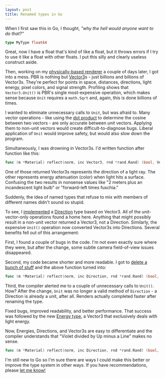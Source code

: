 ```yaml
---
layout: post
title: Renamed types in Go
---
```


When I first saw this in Go, I thought, *"why the hell would anyone want to do that?"*

```go
type MyType float64
```

Great, now I have a float that's kind of like a float, but it
throws errors if I try to use it like a float with other floats.
I put this silly and clearly useless construct aside.

Then, working on my [physically-based renderer](https://github.com/hunterloftis/pbr) a couple of days later,
I got into a mess.
PBR is nothing but [Vector3](https://github.com/hunterloftis/pbr/blob/gh-pages/pbr/vector3.go)s -
just billions and billions of Vector3s.
They're perfect for points in space, distances, directions, light energy, pixel colors, and signal strength.
Profiling shows that `Vector3.Unit()` is PBR's single most-expensive operation,
which makes sense because `Unit` requires a `math.Sqrt` and, again, this is done billions of times.

I wanted to eliminate unnecessary calls to `Unit`, but was afraid to.
Many vector operations -
like using the [dot product](https://chortle.ccsu.edu/VectorLessons/vch09/vch09_7.html)
to determine the cosine between two vectors -
are only accurate between *unit* vectors.
Applying them to non-unit vectors would create difficult-to-diagnose bugs.
Liberal application of `Unit` would improve safety, but would also slow down the program.

Simultaneously, I was drowning in Vector3s.
I'd written function after function like this:

```go
func (m *Material) reflect(norm, inc Vector3, rnd *rand.Rand) (bool, Vector3, Vector3)
```

One of those returned Vector3s represents the direction of a light ray.
The other represents energy attenuation (color) when light hits a surface.
Confusing the two results in nonsense values like "2 meters plus an incandescent light bulb"
or "forward-left times fuschia."

Suddenly, the idea of named types that refuse to mix with members of different names didn't sound so stupid.

To see, I [implemented](https://github.com/hunterloftis/pbr/pull/4) a
[Direction](https://github.com/hunterloftis/pbr/blob/gh-pages/pbr/direction.go) type based on Vector3.
All of the unit-vector-only operations found a home here.
Anything that might possibly result in a non-unit vector returned a Vector3, not a Direction.
Similarly, the expensive `Unit()` operation now converted Vector3s into Directions.
Several benefits fell out of this arrangement:

First, I found a couple of bugs in the code. I'm not even exactly sure where they were,
but after the change, some subtle camera field-of-view issues disappeared.

Second, my code became shorter and more readable.
I got to [delete a bunch of stuff](https://github.com/hunterloftis/pbr/pull/4/files)
and the above function turned into:

```go
func (m *Material) reflect(norm, inc Direction, rnd *rand.Rand) (bool, Direction, Vector3)
```

Third, the compiler alerted me to a couple of unnecessary calls to `Unit()`.
How? After the change, `Unit` was no longer a valid method of `Direction` -
a Direction is already a unit, after all.
Renders actually completed faster after renaming the type.

Fixed bugs, improved readability, and better performance.
That success was followed by the new [Energy type](https://github.com/hunterloftis/pbr/blob/gh-pages/pbr/energy.go),
a Vector3 that exclusively deals with light energy.

Now, Energies, Directions, and Vector3s are easy to differentiate
and the compiler understands that "Violet divided by Up minus a Line" makes no sense.

```go
func (m *Material) reflect(norm, inc Direction, rnd *rand.Rand) (bool, Direction, Energy)
```

I'm still new to Go so I'm sure there are ways I could make this better
or improve the type system in other ways.
If you have recommendations, please [let me know!](https://twitter.com/hunterloftis)
